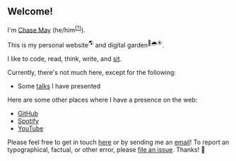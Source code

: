 ## Welcome!

I'm [Chase May](/about) (he/him<sup>[(?)](https://pronouns.org/what-and-why)</sup>).

This is my
personal website<sup>🌎</sup> and digital garden<sup>🌱🌧️☀️</sup>.

I like to code, read, think, write, and [sit](https://www.sotozen.com/eng/practice/zazen/advice/fukanzanzeng.html).

Currently, there's not much here, except for the following:

<!--TODO: figure out a way to generate this list programmaticaly-->

- Some [talks](./talks) I have presented


Here are some other places where I have a presence on the web:

- [GitHub](https://github.com/clmay)
- [Spotify](https://open.spotify.com/user/chaseloganmay)
- [YouTube](https://www.youtube.com/@analogyschema)

Please feel free to get in touch [here](https://github.com/clmay/clmay/discussions/categories/say-hello) or by sending
me an [email](mailto:hello@clm.dev)! To report an typographical, factual, or other error, please [file an issue](https://github.com/clmay/clmay.github.io/issues). Thanks! 🙏
